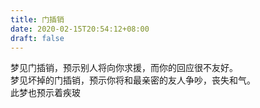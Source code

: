 ```yaml
---
title: 门插销
date: 2020-02-15T20:54:12+08:00
draft: false
---
```


梦见门插销，预示别人将向你求援，而你的回应很不友好。<br>
梦见坏掉的门插销，预示你将和最亲密的友人争吵，丧失和气。<br>
此梦也预示着疾玻